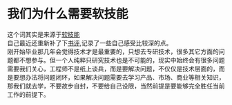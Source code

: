 # 我们为什么需要软技能
这个词其实是来源于[软技能](https://book.douban.com/subject/26835090/>)  
自己最近还重新补了下[书评](https://book.douban.com/review/14494669/),记录了一些自己感受比较深的点。  
刚开始毕业那几年会觉得技术才是最重要的，只想去专研技术，很多其它方面的问题都不想参与。但一个人纯粹只研究技术也是不可能的，现实中始终会有很多问题需要我们关心，工程师不是纸上谈兵，而是要解决问题，不仅仅是技术层面的，而是要想办法将问题闭环，如果解决问题需要去学习产品、市场、商业等相关知识，那我们就去学，不要故步自封，不要给自己设限，当然前提是要能够完全胜任当前工作的前提下。
